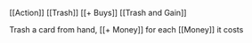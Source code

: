 [[Action]]
[[Trash]]
[[+ Buys]]
[[Trash and Gain]]

Trash a card from hand, [[+ Money]] for each [[Money]]  it costs
